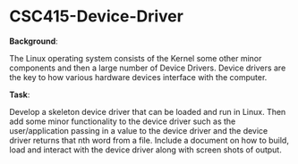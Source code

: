 # CSC415-Device-Driver
**Background**:

The Linux operating system consists of the Kernel some other minor components and then a large number of Device Drivers.  Device drivers are the key to how various hardware devices interface with the computer.

**Task**:

Develop a skeleton device driver that can be loaded and run in Linux.  Then add some minor functionality to the device driver such as the user/application passing in a value to the device driver and the device driver returns that nth word from a file.  Include a document on how to build, load and interact with the device driver along with screen shots of output.
